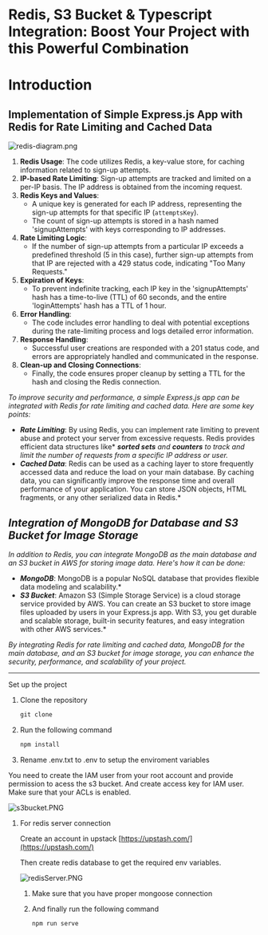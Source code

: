 # Redis, S3 Bucket & Typescript Integration: Boost Your Project with this Powerful Combination

# Introduction

## Implementation of Simple Express.js App with Redis for Rate Limiting and Cached Data

![redis-diagram.png](Redis,%20S3%20Bucket%20&%20Typescript%20Integration%20Boost%20Yo%204e4e12eb29c74ffaa280f179eedd052c/redis-diagram.png)

1. **Redis Usage**: The code utilizes Redis, a key-value store, for caching information related to sign-up attempts.
2. **IP-based Rate Limiting**: Sign-up attempts are tracked and limited on a per-IP basis. The IP address is obtained from the incoming request.
3. **Redis Keys and Values**:
    - A unique key is generated for each IP address, representing the sign-up attempts for that specific IP (`attemptsKey`).
    - The count of sign-up attempts is stored in a hash named 'signupAttempts' with keys corresponding to IP addresses.
4. **Rate Limiting Logic**:
    - If the number of sign-up attempts from a particular IP exceeds a predefined threshold (5 in this case), further sign-up attempts from that IP are rejected with a 429 status code, indicating "Too Many Requests."
5. **Expiration of Keys**:
    - To prevent indefinite tracking, each IP key in the 'signupAttempts' hash has a time-to-live (TTL) of 60 seconds, and the entire 'loginAttempts' hash has a TTL of 1 hour.
6. **Error Handling**:
    - The code includes error handling to deal with potential exceptions during the rate-limiting process and logs detailed error information.
7. **Response Handling**:
    - Successful user creations are responded with a 201 status code, and errors are appropriately handled and communicated in the response.
8. **Clean-up and Closing Connections**:
    - Finally, the code ensures proper cleanup by setting a TTL for the hash and closing the Redis connection.

*To improve security and performance, a simple Express.js app can be integrated with Redis for rate limiting and cached data. Here are some key points:*

- ***Rate Limiting***: By using Redis, you can implement rate limiting to prevent abuse and protect your server from excessive requests. Redis provides efficient data structures like* ***sorted sets*** *and* ***counters*** *to track and limit the number of requests from a specific IP address or user.*
- ***Cached Data***: Redis can be used as a caching layer to store frequently accessed data and reduce the load on your main database. By caching data, you can significantly improve the response time and overall performance of your application. You can store JSON objects, HTML fragments, or any other serialized data in Redis.*

## *Integration of MongoDB for Database and S3 Bucket for Image Storage*

*In addition to Redis, you can integrate MongoDB as the main database and an S3 bucket in AWS for storing image data. Here's how it can be done:*

- ***MongoDB***: MongoDB is a popular NoSQL database that provides flexible data modeling and scalability.*
- ***S3 Bucket***: Amazon S3 (Simple Storage Service) is a cloud storage service provided by AWS. You can create an S3 bucket to store image files uploaded by users in your Express.js app. With S3, you get durable and scalable storage, built-in security features, and easy integration with other AWS services.*

*By integrating Redis for rate limiting and cached data, MongoDB for the main database, and an S3 bucket for image storage, you can enhance the security, performance, and scalability of your project.*

---

Set up the project

1. Clone the repository
    
    ```jsx
    git clone
    
    ```
    
2. Run the following command
    
    ```jsx
    npm install
    
    ```
    
3. Rename .env.txt to .env to setup the enviroment variables

You need to create the IAM user from your root account and provide permission to acess the s3 bucket. And create access key for IAM user. Make sure that your ACLs is enabled.

![s3bucket.PNG](Redis,%20S3%20Bucket%20&%20Typescript%20Integration%20Boost%20Yo%204e4e12eb29c74ffaa280f179eedd052c/s3bucket.png)

1. For redis server connection
    
    Create an account in upstack [https://upstash.com/](https://upstash.com/)
    
    Then create redis database to get the required env variables.
    
    ![redisServer.PNG](Redis,%20S3%20Bucket%20&%20Typescript%20Integration%20Boost%20Yo%204e4e12eb29c74ffaa280f179eedd052c/redisServer.png)
    
    1. Make sure that you have proper mongoose connection
    2. And finally run the following command
        
        ```jsx
        npm run serve
        
        ```